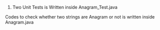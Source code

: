 1. Two Unit Tests is Written inside Anagram_Test.java

Codes to check whether two strings are Anagram or not is written inside Anagram.java
